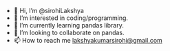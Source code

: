 - 👋 Hi, I’m @sirohiLakshya
- 👀 I’m interested in coding/programming.
- 🌱 I’m currently learning pandas library.
- 💞️ I’m looking to collaborate on pandas.
- 📫 How to reach me lakshyakumarsirohi@gmail.com

<!---
sirohiLakshya/sirohiLakshya is a ✨ special ✨ repository because its `README.md` (this file) appears on your GitHub profile.
You can click the Preview link to take a look at your changes.
--->
